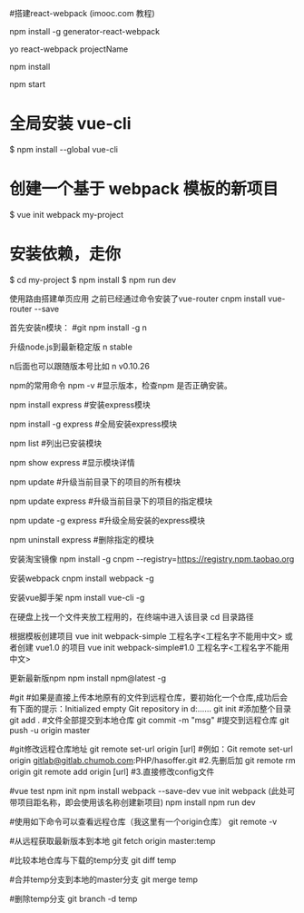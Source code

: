 #搭建react-webpack (imooc.com 教程)

npm install -g generator-react-webpack

yo react-webpack projectName

npm install

npm start

# 全局安装 vue-cli
$ npm install --global vue-cli
# 创建一个基于 webpack 模板的新项目
$ vue init webpack my-project
# 安装依赖，走你
$ cd my-project
$ npm install
$ npm run dev

使用路由搭建单页应用
之前已经通过命令安装了vue-router
cnpm install vue-router --save

首先安装n模块：	#git
npm install -g n

升级node.js到最新稳定版
n stable

n后面也可以跟随版本号比如
n v0.10.26





npm的常用命令
npm -v          #显示版本，检查npm 是否正确安装。
 
npm install express   #安装express模块
 
npm install -g express  #全局安装express模块
 
npm list         #列出已安装模块
 
npm show express     #显示模块详情
 
npm update        #升级当前目录下的项目的所有模块
 
npm update express    #升级当前目录下的项目的指定模块
 
npm update -g express  #升级全局安装的express模块
 
npm uninstall express  #删除指定的模块


安装淘宝镜像
npm install -g cnpm --registry=https://registry.npm.taobao.org

安装webpack
cnpm install webpack -g

安装vue脚手架
npm install vue-cli -g

在硬盘上找一个文件夹放工程用的，在终端中进入该目录
cd 目录路径

根据模板创建项目
vue init webpack-simple 工程名字<工程名字不能用中文>
或者创建 vue1.0 的项目
vue init webpack-simple#1.0 工程名字<工程名字不能用中文>

更新最新版npm
npm install npm@latest -g


#git
#如果是直接上传本地原有的文件到远程仓库，要初始化一个仓库,成功后会有下面的提示：Initialized empty Git repository in d:......
git init 
#添加整个目录
 git add . 
#文件全部提交到本地仓库
git commit -m "msg"
#提交到远程仓库
git push -u origin master

 #git修改远程仓库地址
 git remote set-url origin [url]
#例如：Git remote set-url origin gitlab@gitlab.chumob.com:PHP/hasoffer.git
#2.先删后加
git remote rm origin
git remote add origin [url]
#3.直接修改config文件




#vue test
npm init
npm install webpack --save-dev
vue init webpack (此处可带项目距名称，即会使用该名称创建新项目)
npm install 
npm run dev


#使用如下命令可以查看远程仓库（我这里有一个origin仓库） 
git remote -v

#从远程获取最新版本到本地
git fetch origin master:temp

#比较本地仓库与下载的temp分支
git diff temp

#合并temp分支到本地的master分支
git merge temp

#删除temp分支
git branch -d temp
